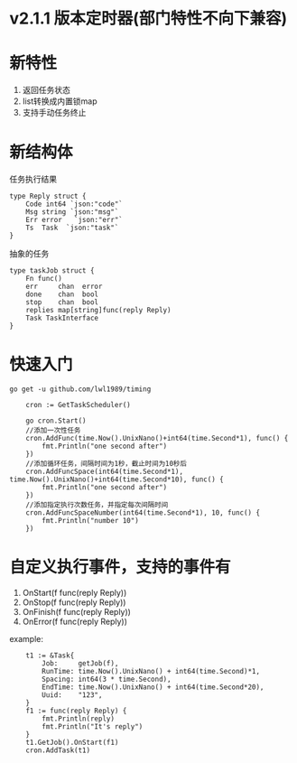 # v2.1.1 版本定时器(部门特性不向下兼容)

# 新特性

1. 返回任务状态
2. list转换成内置锁map
3. 支持手动任务终止


# 新结构体

任务执行结果
```
type Reply struct {
    Code int64 `json:"code"`
    Msg string `json:"msg"`
    Err error   `json:"err"`
    Ts  Task  `json:"task"`
}
```

抽象的任务
```
type taskJob struct {
    Fn func()
    err     chan  error
    done    chan  bool
    stop    chan  bool
    replies map[string]func(reply Reply)
    Task TaskInterface
}
```

# 快速入门

    go get -u github.com/lwl1989/timing
    
```
    cron := GetTaskScheduler()
    
    go cron.Start()
    //添加一次性任务
    cron.AddFunc(time.Now().UnixNano()+int64(time.Second*1), func() {
    	fmt.Println("one second after")
    })
    //添加循环任务，间隔时间为1秒，截止时间为10秒后
    cron.AddFuncSpace(int64(time.Second*1), time.Now().UnixNano()+int64(time.Second*10), func() {
        fmt.Println("one second after")
    })
    //添加指定执行次数任务，并指定每次间隔时间
    cron.AddFuncSpaceNumber(int64(time.Second*1), 10, func() {
        fmt.Println("number 10")
    })
```



# 自定义执行事件，支持的事件有

1. OnStart(f func(reply Reply))
2. OnStop(f func(reply Reply))
3. OnFinish(f func(reply Reply))
4. OnError(f func(reply Reply)) 

example:
```
    t1 := &Task{
        Job:     getJob(f),
        RunTime: time.Now().UnixNano() + int64(time.Second)*1,
        Spacing: int64(3 * time.Second),
        EndTime: time.Now().UnixNano() + int64(time.Second*20),
        Uuid:    "123",
    }
    f1 := func(reply Reply) {
        fmt.Println(reply)
        fmt.Println("It's reply")
    }
    t1.GetJob().OnStart(f1)
    cron.AddTask(t1)
```
